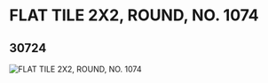 # FLAT TILE 2X2, ROUND, NO. 1074
## 30724
![FLAT TILE 2X2, ROUND, NO. 1074](https://lc-www-live-s.legocdn.com/media/bricks/5/2/6177289.jpg)
